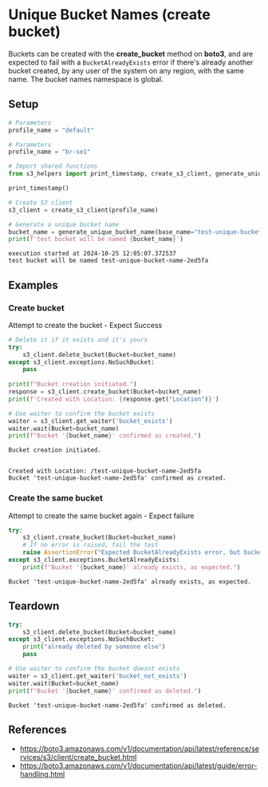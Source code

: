 # Unique Bucket Names (create bucket)

Buckets can be created with the **create_bucket** method on **boto3**, and are expected to fail with a `BucketAlreadyExists` error if there's already another bucket created, by any user of the system on any region, with the same name. The bucket names namespace is global.

## Setup


```python
# Parameters
profile_name = "default"
```


```python
# Parameters
profile_name = "br-se1"

```


```python
# Import shared functions
from s3_helpers import print_timestamp, create_s3_client, generate_unique_bucket_name

print_timestamp()

# Create S3 client
s3_client = create_s3_client(profile_name)

# Generate a unique bucket name
bucket_name = generate_unique_bucket_name(base_name="test-unique-bucket-name")
print(f'test bucket will be named {bucket_name}')

```

    execution started at 2024-10-25 12:05:07.372537
    test bucket will be named test-unique-bucket-name-2ed5fa


## Examples

### Create bucket

Attempt to create the bucket - Expect Success


```python
# Delete it if it exists and it's yours
try:
    s3_client.delete_bucket(Bucket=bucket_name)
except s3_client.exceptions.NoSuchBucket:
    pass
    
print(f"Bucket creation initiated.")
response = s3_client.create_bucket(Bucket=bucket_name)
print(f'Created with Location: {response.get("Location")}')

# Use waiter to confirm the bucket exists
waiter = s3_client.get_waiter('bucket_exists')
waiter.wait(Bucket=bucket_name)
print(f"Bucket '{bucket_name}' confirmed as created.")
```

    Bucket creation initiated.


    Created with Location: /test-unique-bucket-name-2ed5fa
    Bucket 'test-unique-bucket-name-2ed5fa' confirmed as created.


### Create the same bucket
Attempt to create the same bucket again - Expect failure


```python
try:
    s3_client.create_bucket(Bucket=bucket_name)
    # If no error is raised, fail the test
    raise AssertionError("Expected BucketAlreadyExists error, but bucket was created successfully.")
except s3_client.exceptions.BucketAlreadyExists:
    print(f"Bucket '{bucket_name}' already exists, as expected.")
```

    Bucket 'test-unique-bucket-name-2ed5fa' already exists, as expected.


## Teardown


```python
try:
    s3_client.delete_bucket(Bucket=bucket_name)
except s3_client.exceptions.NoSuchBucket:
    print("already deleted by someone else")
    pass

# Use waiter to confirm the bucket doesnt exists
waiter = s3_client.get_waiter('bucket_not_exists')
waiter.wait(Bucket=bucket_name)
print(f"Bucket '{bucket_name}' confirmed as deleted.")
```

    Bucket 'test-unique-bucket-name-2ed5fa' confirmed as deleted.


## References

- https://boto3.amazonaws.com/v1/documentation/api/latest/reference/services/s3/client/create_bucket.html
- https://boto3.amazonaws.com/v1/documentation/api/latest/guide/error-handling.html

